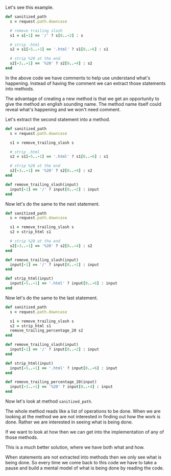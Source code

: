 Let's see this example.

```rb
def sanitized_path
  s = request.path.downcase

  # remove trailing slash
  s1 = s[-1] == '/' ? s[0..-2] : s

  # strip .html
  s2 = s1[-5..-1] == '.html' ? s1[0..-6] : s1

  # strip %20 at the end
  s2[-3..-1] == '%20' ? s2[0..-4] : s2
end

```

In the above code we have comments to help use understand what's happening.
Instead of having the comment we can extract those statements into methods.

The advantage of creating a new method is that we get an opportunity to give the
method an english sounding name. The method name itself could reveal what's
happening and we won't need comment.

Let's extract the second statement into a method.

```rb
def sanitized_path
  s = request.path.downcase

  s1 = remove_trailing_slash s

  # strip .html
  s2 = s1[-5..-1] == '.html' ? s1[0..-6] : s1

  # strip %20 at the end
  s2[-3..-1] == '%20' ? s2[0..-4] : s2
end

def remove_trailing_slash(input)
  input[-1] == '/' ? input[0..-2] : input
end
```

Now let's do the same to the next statement.

```rb
def sanitized_path
  s = request.path.downcase

  s1 = remove_trailing_slash s
  s2 = strip_html s1

  # strip %20 at the end
  s2[-3..-1] == '%20' ? s2[0..-4] : s2
end

def remove_trailing_slash(input)
  input[-1] == '/' ? input[0..-2] : input
end

def strip_html(input)
  input[-5..-1] == '.html' ? input[0..-6] : input
end
```

Now let's do the same to the last statement.

```rb
def sanitized_path
  s = request.path.downcase

  s1 = remove_trailing_slash s
  s2 = strip_html s1
  remove_trailing_percentage_20 s2
end

def remove_trailing_slash(input)
  input[-1] == '/' ? input[0..-2] : input
end

def strip_html(input)
  input[-5..-1] == '.html' ? input[0..-6] : input
end

def remove_trailing_percentage_20(input)
  input[-3..-1] == '%20' ? input[0..-4] : input
end
```

Now let's look at method `sanitized_path`.

The whole method reads like a list of operations to be done. When we are looking
at the method we are not interested in finding out how the work is done. Rather
we are interested in seeing what is being done.

If we want to look at how then we can get into the implementation of any of
those methods.

This is a much better solution, where we have both what and how.

When statements are not extracted into methods then we only see what is being
done. So every time we come back to this code we have to take a pause and build
a mental model of what is being done by reading the code.
